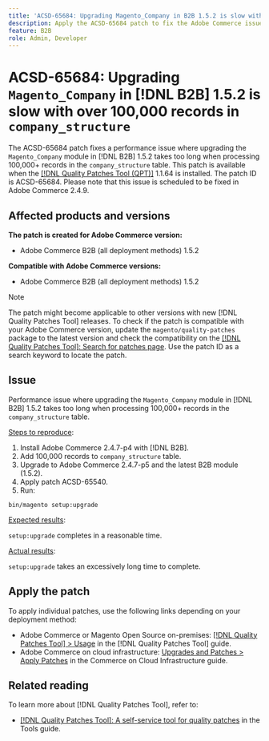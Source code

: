 ```yaml
---
title: 'ACSD-65684: Upgrading Magento_Company in B2B 1.5.2 is slow with over 100,000 records in company_structure'
description: Apply the ACSD-65684 patch to fix the Adobe Commerce issue where upgrading the Magento_Company module in B2B 1.5.2 takes too long due to processing a large number of records (~100,000+) in the company_structure table.
feature: B2B
role: Admin, Developer
---
```


# ACSD-65684: Upgrading `Magento_Company` in [!DNL B2B] 1.5.2 is slow with over 100,000 records in `company_structure`

The ACSD-65684 patch fixes a performance issue where upgrading the `Magento_Company` module in [!DNL B2B] 1.5.2 takes too long when processing 100,000+ records in the `company_structure` table. This patch is available when the [[!DNL Quality Patches Tool (QPT)]](/help/tools/quality-patches-tool/quality-patches-tool-to-self-serve-quality-patches.md) 1.1.64 is installed. The patch ID is ACSD-65684. Please note that this issue is scheduled to be fixed in Adobe Commerce 2.4.9.

## Affected products and versions

**The patch is created for Adobe Commerce version:**

* Adobe Commerce B2B (all deployment methods) 1.5.2

**Compatible with Adobe Commerce versions:**

* Adobe Commerce B2B (all deployment methods) 1.5.2

>[!NOTE]
>
>The patch might become applicable to other versions with new [!DNL Quality Patches Tool] releases. To check if the patch is compatible with your Adobe Commerce version, update the `magento/quality-patches` package to the latest version and check the compatibility on the [[!DNL Quality Patches Tool]: Search for patches page](https://experienceleague.adobe.com/tools/commerce-quality-patches/index.html). Use the patch ID as a search keyword to locate the patch.

## Issue

Performance issue where upgrading the `Magento_Company` module in [!DNL B2B] 1.5.2 takes too long when processing 100,000+ records in the `company_structure` table.

<u>Steps to reproduce</u>:

1. Install Adobe Commerce 2.4.7-p4 with [!DNL B2B].
1. Add 100,000 records to `company_structure` table.
1. Upgrade to Adobe Commerce 2.4.7-p5 and the latest B2B module (1.5.2).
1. Apply patch ACSD-65540.
1. Run:

```
bin/magento setup:upgrade
```

<u>Expected results</u>:

`setup:upgrade` completes in a reasonable time.

<u>Actual results</u>:

`setup:upgrade` takes an excessively long time to complete.

## Apply the patch

To apply individual patches, use the following links depending on your deployment method:

* Adobe Commerce or Magento Open Source on-premises: [[!DNL Quality Patches Tool] > Usage](/help/tools/quality-patches-tool/usage.md) in the [!DNL Quality Patches Tool] guide.
* Adobe Commerce on cloud infrastructure: [Upgrades and Patches > Apply Patches](https://experienceleague.adobe.com/docs/commerce-cloud-service/user-guide/develop/upgrade/apply-patches.html) in the Commerce on Cloud Infrastructure guide.

## Related reading

To learn more about [!DNL Quality Patches Tool], refer to:

* [[!DNL Quality Patches Tool]: A self-service tool for quality patches](/help/tools/quality-patches-tool/quality-patches-tool-to-self-serve-quality-patches.md) in the Tools guide.
